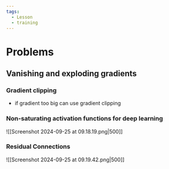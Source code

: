 ```yaml
---
tags:
  - Lesson
  - training
---
```

# Problems
## Vanishing and exploding gradients 
### Gradient clipping
- if gradient too big can use gradient clipping
### Non-saturating activation functions for deep learning
![[Screenshot 2024-09-25 at 09.18.19.png|500]]
### Residual Connections
![[Screenshot 2024-09-25 at 09.19.42.png|500]]
